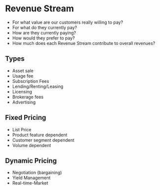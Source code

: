 # Revenue Stream

- For what value are our customers really willing to pay?
- For what do they currently pay?
- How are they currently paying?
- How would they prefer to pay?
- How much does each Revenue Stream contribute to overall revenues?


## Types

- Asset sale
- Usage fee
- Subscription Fees
- Lending/Renting/Leasing
- Licensing
- Brokerage fees
- Advertising


## Fixed Pricing

- List Price
- Product feature dependent
- Customer segment dependent
- Volume dependent


## Dynamic Pricing

- Negotiation (bargaining)
- Yield Management
- Real-time-Market
